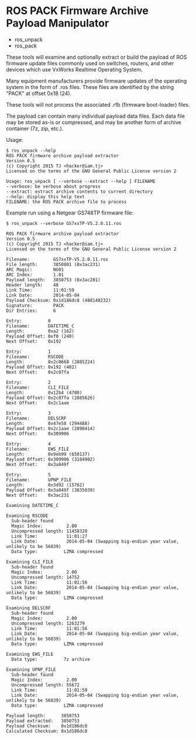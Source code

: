# ROS PACK Firmware Archive Payload Manipulator

  * ros_unpack
  * ros_pack

These tools will examine and optionally extract or build the payload of ROS firmware update files
commonly used on switches, routers, and other devices which use VxWorks Realtime Operating System.

Many equipment manufacturers provide firmware updates of the operating system in the form of
.ros files. These files are identified by the string "PACK" at offset 0x18 (24).

These tools will not process the associated .rfb (firmware boot-loader) files.

The payload can contain many individual payload data files. Each data file may be stored
as-is or compressed, and may be another form of archive container (7z, zip, etc.).

Usage:

    $ ros_unpack --help
    ROS PACK firmware archive payload extractor
    Version 0.5
    (c) Copyright 2015 TJ <hacker@iam.tj>
    Licensed on the terms of the GNU General Public License version 2

    Usage: ros_unpack [ --verbose --extract --help ] FILENAME
    --verbose: be verbose about progress
    --extract: extract archive contents to current directory
    --help: display this help text
    FILENAME: the ROS PACK archive file to process


Example run using a Netgear GS748TP firmware file:

    $ ros_unpack --verbose GS7xxTP-V5.2.0.11.ros

    ROS PACK firmware archive payload extractor
    Version 0.5
    (c) Copyright 2015 TJ <hacker@iam.tj>
    Licensed on the terms of the GNU General Public License version 2

    Filename:         GS7xxTP-V5.2.0.11.ros
    File length:      3850801 (0x3ac231)
    ARC Magic:        NG01
    ARC Index:        1.01
    Payload length:   3850753 (0x3ac201)
    Header length:    48
    Link Time:        11:01:59
    Link Date:        2014-05-04
    Payload Checksum: 0x1d186dc8 (488140232)
    Signature:        PACK
    Dir Entries:      6

    Entry:          0
    Filename:       DATETIME_C
    Length:         0xa2 (162)
    Payload Offset: 0xf0 (240)
    Next Offset:    0x192

    Entry:          1
    Filename:       RSCODE
    Length:         0x2c0668 (2885224)
    Payload Offset: 0x192 (402)
    Next Offset:    0x2c07fa

    Entry:          2
    Filename:       CLI_FILE
    Length:         0x12b4 (4788)
    Payload Offset: 0x2c07fa (2885626)
    Next Offset:    0x2c1aae

    Entry:          3
    Filename:       DELSCRF
    Length:         0x47e58 (294488)
    Payload Offset: 0x2c1aae (2890414)
    Next Offset:    0x309906

    Entry:          4
    Filename:       EWS_FILE
    Length:         0x9eb99 (650137)
    Payload Offset: 0x309906 (3184902)
    Next Offset:    0x3a849f

    Entry:          5
    Filename:       UPNP_FILE
    Length:         0x3d92 (15762)
    Payload Offset: 0x3a849f (3835039)
    Next Offset:    0x3ac231

    Examining DATETIME_C

    Examining RSCODE
      Sub-header found
      Magic Index:         2.00
      Uncompressed length: 11458320
      Link Time:           11:01:27
      Link Date:           2014-05-04 (Swapping big-endian year value, unlikely to be 56839)
      Data type:          LZMA compressed

    Examining CLI_FILE
      Sub-header found
      Magic Index:         2.00
      Uncompressed length: 14752
      Link Time:           11:01:56
      Link Date:           2014-05-04 (Swapping big-endian year value, unlikely to be 56839)
      Data type:          LZMA compressed

    Examining DELSCRF
      Sub-header found
      Magic Index:         2.00
      Uncompressed length: 1263279
      Link Time:           11:01:56
      Link Date:           2014-05-04 (Swapping big-endian year value, unlikely to be 56839)
      Data type:          LZMA compressed

    Examining EWS_FILE
      Data type:          7z archive

    Examining UPNP_FILE
      Sub-header found
      Magic Index:         2.00
      Uncompressed length: 55672
      Link Time:           11:01:59
      Link Date:           2014-05-04 (Swapping big-endian year value, unlikely to be 56839)
      Data type:          LZMA compressed

    Payload length:      3850753
    Payload extracted:   3850753
    Payload Checksum:    0x1d186dc8
    Calculated Checksum: 0x1d186dc8

